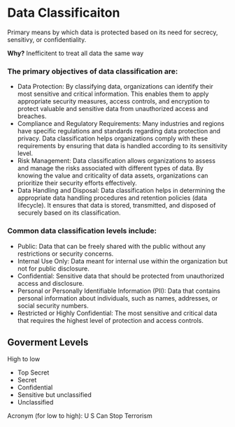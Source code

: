# Data Classificaiton
Primary means by which data is protected based on its need for secrecy, sensitivy, or confidentiality. 

**Why?** 
Inefficitent to treat all data the same way

### The primary objectives of data classification are:
- Data Protection: By classifying data, organizations can identify their most sensitive and critical information. This enables them to apply appropriate security measures, access controls, and encryption to protect valuable and sensitive data from unauthorized access and breaches.
- Compliance and Regulatory Requirements: Many industries and regions have specific regulations and standards regarding data protection and privacy. Data classification helps organizations comply with these requirements by ensuring that data is handled according to its sensitivity level.
- Risk Management: Data classification allows organizations to assess and manage the risks associated with different types of data. By knowing the value and criticality of data assets, organizations can prioritize their security efforts effectively.
- Data Handling and Disposal: Data classification helps in determining the appropriate data handling procedures and retention policies (data lifecycle). It ensures that data is stored, transmitted, and disposed of securely based on its classification.

### Common data classification levels include:

- Public: Data that can be freely shared with the public without any restrictions or security concerns.
- Internal Use Only: Data meant for internal use within the organization but not for public disclosure.
- Confidential: Sensitive data that should be protected from unauthorized access and disclosure.
- Personal or Personally Identifiable Information (PII): Data that contains personal information about individuals, such as names, addresses, or social security numbers.
- Restricted or Highly Confidential: The most sensitive and critical data that requires the highest level of protection and access controls.

## Goverment Levels
High to low
- Top Secret
- Secret
- Confidential
- Sensitive but unclassified
- Unclassified

Acronym (for low to high): U S Can Stop Terrorism      
